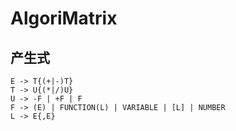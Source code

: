 # AlgoriMatrix



## 产生式

```
E -> T{(+|-)T}
T -> U{(*|/)U}
U -> -F | +F | F
F -> (E) | FUNCTION(L) | VARIABLE | [L] | NUMBER
L -> E{,E}
```

